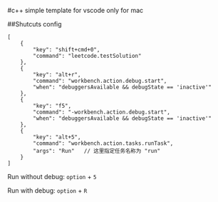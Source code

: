 #c++ simple template for vscode
only for mac

##Shutcuts config

```
[
    {
        "key": "shift+cmd+0",
        "command": "leetcode.testSolution"
    },
    {
        "key": "alt+r",
        "command": "workbench.action.debug.start",
        "when": "debuggersAvailable && debugState == 'inactive'"
    },
    {
        "key": "f5",
        "command": "-workbench.action.debug.start",
        "when": "debuggersAvailable && debugState == 'inactive'"
    },
    {
        "key": "alt+5",
        "command": "workbench.action.tasks.runTask",
        "args": "Run"   // 这里指定任务名称为 "run"
    }
]
```
Run without debug: `option` + `5`

Run with debug: `option` + `R`
